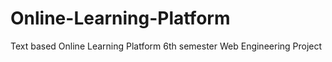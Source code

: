 # Online-Learning-Platform
Text based Online Learning Platform 6th semester Web Engineering Project
